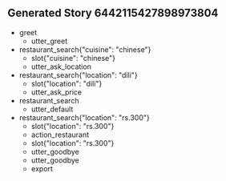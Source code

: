 ## Generated Story 6442115427898973804
* greet
    - utter_greet
* restaurant_search{"cuisine": "chinese"}
    - slot{"cuisine": "chinese"}
    - utter_ask_location
* restaurant_search{"location": "dili"}
    - slot{"location": "dili"}
    - utter_ask_price
* restaurant_search
    - utter_default
* restaurant_search{"location": "rs.300"}
    - slot{"location": "rs.300"}
    - action_restaurant
    - slot{"location": "rs.300"}
    - utter_goodbye
    - utter_goodbye
    - export

